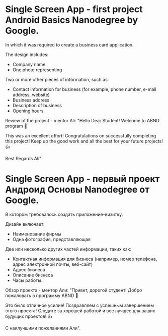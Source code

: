 # Single Screen App - first project Android Basics Nanodegree by Google.
In which it was required to create a business card application.

The design includes:
- Company name
- One photo representing

Two or more other pieces of information, such as:
- Contact information for business (for example, phone number, e-mail address, website)
- Business address
- Description of business
- Opening hours.

Review of the project - mentor Ali:
"Hello Dear Student!
Welcome to ABND program 🌹

This was an excellent effort! Congratulations on successfully completing this project!
Keep up the good work and all the best for your future projects! 👍

Best Regards
Ali"

# Single Screen App - первый проект Андроид Основы Nanodegree от Google.
В котором требовалось создать приложение-визитку.

Дизайн включает:
- Наименование фирмы
- Одна фотография, представляющая 

Две или несколько других частей информации, таких как:
- Контактная информация для бизнеса (например, номер телефона, адрес электронной почты, веб-сайт)
- Адрес бизнеса
- Описание бизнеса
- Часы работы.

Обзор проекта - ментор Али:
"Привет, дорогой студент! 
Добро пожаловать в программу ABND 🌹

Это было отличное усилие! Поздравляем с успешным завершением этого проекта! 
Следите за хорошей работой и все лучшее для ваших будущих проектов! 👍

С наилучшими пожеланиями 
Али".
